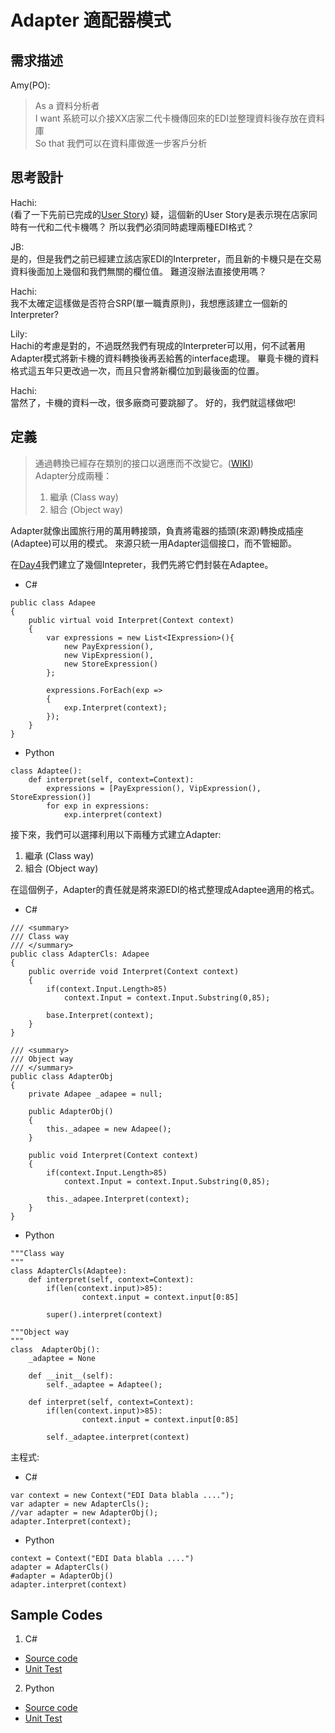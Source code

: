 # Adapter 適配器模式

## 需求描述

Amy(PO):
> As a 資料分析者<br>
> I want 系統可以介接XX店家二代卡機傳回來的EDI並整理資料後存放在資料庫<br>
> So that 我們可以在資料庫做進一步客戶分析<br>


## 思考設計

Hachi:<br> 
(看了一下先前已完成的[User Story](https://ithelp.ithome.com.tw/articles/10193177))
疑，這個新的User Story是表示現在店家同時有一代和二代卡機嗎？ 所以我們必須同時處理兩種EDI格式？

JB:<br>
是的，但是我們之前已經建立該店家EDI的Interpreter，而且新的卡機只是在交易資料後面加上幾個和我們無關的欄位值。
難道沒辦法直接使用嗎？

Hachi:<br>
我不太確定這樣做是否符合SRP(單一職責原則)，我想應該建立一個新的Interpreter?

Lily:<br>
Hachi的考慮是對的，不過既然我們有現成的Interpreter可以用，何不試著用Adapter模式將新卡機的資料轉換後再丟給舊的interface處理。 畢竟卡機的資料格式這五年只更改過一次，而且只會將新欄位加到最後面的位置。

Hachi:<br>
當然了，卡機的資料一改，很多廠商可要跳腳了。 好的，我們就這樣做吧!


## 定義

> 通過轉換已經存在類別的接口以適應而不改變它。([WIKI](https://en.wikipedia.org/wiki/Adapter_pattern))<br>
> Adapter分成兩種：<br>
> 1. 繼承 (Class way)<br>
> 2. 組合 (Object way)

Adapter就像出國旅行用的萬用轉接頭，負責將電器的插頭(來源)轉換成插座(Adaptee)可以用的模式。 來源只統一用Adapter這個接口，而不管細節。

在[Day4](https://ithelp.ithome.com.tw/articles/10193177)我們建立了幾個Intepreter，我們先將它們封裝在Adaptee。

* C#
```
public class Adapee
{
    public virtual void Interpret(Context context)
    {
        var expressions = new List<IExpression>(){
            new PayExpression(),
            new VipExpression(),
            new StoreExpression()
        };

        expressions.ForEach(exp =>
        {
            exp.Interpret(context);
        });
    }
}
```

* Python
```
class Adaptee():
    def interpret(self, context=Context):
        expressions = [PayExpression(), VipExpression(), StoreExpression()]
        for exp in expressions:
            exp.interpret(context)
```

接下來，我們可以選擇利用以下兩種方式建立Adapter:
1. 繼承 (Class way)
2. 組合 (Object way)

在這個例子，Adapter的責任就是將來源EDI的格式整理成Adaptee適用的格式。

* C#
```
/// <summary>
/// Class way
/// </summary>
public class AdapterCls: Adapee
{
    public override void Interpret(Context context)
    {
        if(context.Input.Length>85)
            context.Input = context.Input.Substring(0,85);

        base.Interpret(context);
    }
}

/// <summary>
/// Object way
/// </summary>
public class AdapterObj
{
    private Adapee _adapee = null;

    public AdapterObj()
    {
        this._adapee = new Adapee();
    }

    public void Interpret(Context context)
    {
        if(context.Input.Length>85)
            context.Input = context.Input.Substring(0,85);

        this._adapee.Interpret(context);
    }
}
```

* Python
```
"""Class way
"""
class AdapterCls(Adaptee):
    def interpret(self, context=Context):
        if(len(context.input)>85):
                context.input = context.input[0:85]

        super().interpret(context)

"""Object way
"""
class  AdapterObj():
    _adaptee = None

    def __init__(self):
        self._adaptee = Adaptee();
        
    def interpret(self, context=Context):
        if(len(context.input)>85):
                context.input = context.input[0:85]
                
        self._adaptee.interpret(context)
```


主程式:

* C#
```
var context = new Context("EDI Data blabla ....");
var adapter = new AdapterCls();
//var adapter = new AdapterObj();
adapter.Interpret(context);

```

* Python
```
context = Context("EDI Data blabla ....")
adapter = AdapterCls()
#adapter = AdapterObj()
adapter.interpret(context)
```



## Sample Codes

1. C#
- [Source code](https://github.com/KarateJB/DesignPattern.Sample/tree/master/CSharp/DP.Domain/Samples/Adapter)
- [Unit Test](https://github.com/KarateJB/DesignPattern.Sample/blob/master/CSharp/DP.UnitTest/UtAdapter.cs)

2. Python
- [Source code](https://github.com/KarateJB/DesignPattern.Sample/tree/master/Python/Samples/Adapter)
- [Unit Test](https://github.com/KarateJB/DesignPattern.Sample/blob/master/Python/Samples/Adapter/UtAdapter.py)





